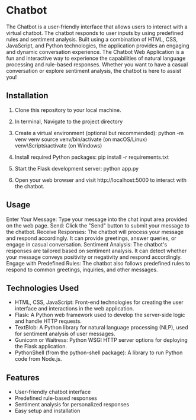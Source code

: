 # Chatbot

The Chatbot is a user-friendly interface that allows users to interact with a virtual chatbot. 
The chatbot responds to user inputs by using predefined rules and sentiment analysis. 
Built using a combination of HTML, CSS, JavaScript, and Python technologies, the application provides an engaging and dynamic conversation experience.
The Chatbot Web Application is a fun and interactive way to experience the capabilities of natural language processing and rule-based responses. 
Whether you want to have a casual conversation or explore sentiment analysis, the chatbot is here to assist you!

## Installation

1. Clone this repository to your local machine.

2. In terminal, Navigate to the project directory

3. Create a virtual environment (optional but recommended):
python -m venv venv
source venv/bin/activate (on macOS/Linux)
venv\Scripts\activate (on Windows)

4. Install required Python packages:
pip install -r requirements.txt

5. Start the Flask development server: python app.py
   
6. Open your web browser and visit http://localhost:5000 to interact with the chatbot.

## Usage

Enter Your Message: Type your message into the chat input area provided on the web page.
Send: Click the "Send" button to submit your message to the chatbot.
Receive Responses: The chatbot will process your message and respond accordingly. 
It can provide greetings, answer queries, or engage in casual conversation.
Sentiment Analysis: The chatbot's responses are tailored based on sentiment analysis. 
It can detect whether your message conveys positivity or negativity and respond accordingly.
Engage with Predefined Rules: The chatbot also follows predefined rules to respond to common greetings, inquiries, and other messages.

## Technologies Used

- HTML, CSS, JavaScript: Front-end technologies for creating the user interface and interactions in the web application.
- Flask: A Python web framework used to develop the server-side logic and handle HTTP requests.
- TextBlob: A Python library for natural language processing (NLP), used for sentiment analysis of user messages.
- Gunicorn or Waitress: Python WSGI HTTP server options for deploying the Flask application.
- PythonShell (from the python-shell package): A library to run Python code from Node.js.

## Features

- User-friendly chatbot interface
- Predefined rule-based responses
- Sentiment analysis for personalized responses
- Easy setup and installation


